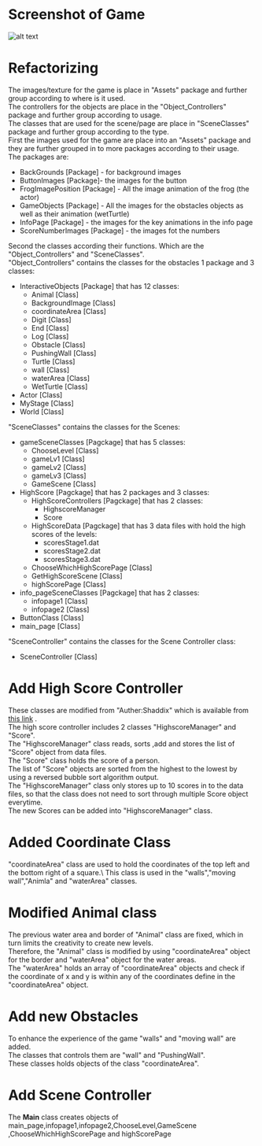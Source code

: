 # Screenshot of Game
![alt text](https://raw.githubusercontent.com/hirish99/Frogger-Arcade-Game/master/arcade.png)

# Refactorizing
The images/texture for the game is place in "Assets" package and further group according to where is it used. \
The controllers for the objects are place in the "Object_Controllers" package and further group according to usage. \
The classes that are used for the scene/page are place in "SceneClasses" package and further group according to the type. \
First the images used for the game are place into an "Assets" package and they are further grouped in to more packages according to their usage.\
The packages are:
* BackGrounds       [Package] - for background images
* ButtonImages      [Package]- the images for the button
* FrogImagePosition [Package] - All the image animation of the frog (the actor)
* GameObjects       [Package] - All the images for the obstacles objects as well as their animation (wetTurtle)
* InfoPage          [Package] - the images for the key animations in the info page
* ScoreNumberImages [Package] - the images fot the numbers 

Second the classes according their functions. Which are the "Object_Controllers" and "SceneClasses".\
"Object_Controllers" contains the classes for the obstacles 1 package and 3 classes:
* InteractiveObjects [Package] that has 12 classes:
    * Animal                        [Class]
    * BackgroundImage               [Class]
    * coordinateArea                [Class]
    * Digit                         [Class]
    * End                           [Class]
    * Log                           [Class]
    * Obstacle                      [Class]
    * PushingWall                   [Class]
    * Turtle                        [Class]
    * wall                          [Class]
    * waterArea                     [Class]
    * WetTurtle                     [Class]
* Actor                             [Class]
* MyStage                           [Class]
* World                             [Class]

"SceneClasses" contains the classes for the Scenes:
* gameSceneClasses [Pagckage] that has 5 classes:
    * ChooseLevel                   [Class]
    * gameLv1                       [Class]
    * gameLv2                       [Class]
    * gameLv3                       [Class]
    * GameScene                     [Class]
* HighScore [Pagckage] that has 2 packages and 3 classes:
    * HighScoreControllers [Pagckage] that has 2 classes:
        * HighscoreManager
        * Score
    * HighScoreData [Pagckage] that has 3 data files with hold the high scores of the levels:
        * scoresStage1.dat
        * scoresStage2.dat
        * scoresStage3.dat
    * ChooseWhichHighScorePage      [Class]
    * GetHighScoreScene             [Class]
    * highScorePage                 [Class]
* info_pageSceneClasses [Pagckage] that has 2 classes:
    * infopage1                     [Class]
    * infopage2                     [Class]
* ButtonClass                       [Class]
* main_page                         [Class]

"SceneController" contains the classes for the Scene Controller class:
* SceneController                   [Class]

# Add High Score Controller 
These classes are modified from "Auther:Shaddix" which is available from [this link](http://forum.codecall.net/topic/50071-ystem/) . \
The high score controller includes 2 classes "HighscoreManager" and "Score".\
The "HighscoreManager" class reads, sorts ,add and stores the list of "Score" object from data files.\
The "Score" class holds the score of a person.\
The list of "Score" objects are sorted from the highest to the lowest by using a reversed bubble sort algorithm output.\
The "HighscoreManager" class only stores up to 10 scores in to the data files, so that the class does not need to sort 
through multiple Score object everytime.\
The new Scores can be added into "HighscoreManager" class. 

# Added Coordinate Class
"coordinateArea" class are used to hold the coordinates of the top left and the bottom right of a square.\ 
This class is used in the "walls","moving wall","Animla" and "waterArea" classes.

# Modified Animal class
The previous water area and border of "Animal" class are fixed, which in turn limits the creativity to create new levels.\
Therefore, the "Animal" class is modified by using "coordinateArea" object for the border and "waterArea" object for the water areas.\
The "waterArea" holds an array of "coordinateArea" objects and check if the coordinate of x and y is within any of the coordinates define
in the "coordinateArea" object.

# Add new Obstacles
To enhance the experience of the game "walls" and "moving wall" are added. \
The classes that controls them are "wall" and "PushingWall". \
These classes holds objects of the class "coordinateArea". 


# Add Scene Controller
The **Main** class creates objects of main_page,infopage1,infopage2,ChooseLevel,GameScene
,ChooseWhichHighScorePage and highScorePage

